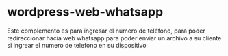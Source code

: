 # wordpress-web-whatsapp
Este complemento es para ingresar el numero de teléfono, para poder  redireccionar hacia web whatsapp para poder enviar un archivo a su cliente si ingrear el numero de telefono en su dispositivo
